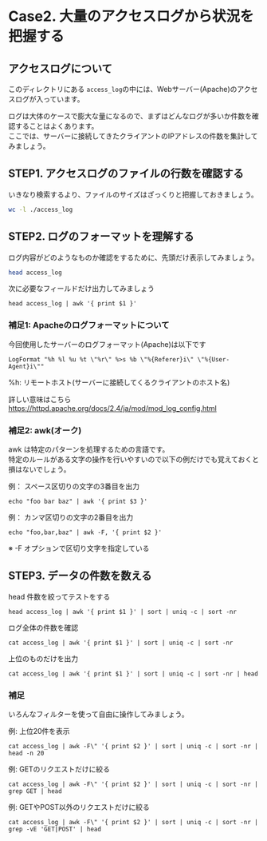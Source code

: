 # Case2. 大量のアクセスログから状況を把握する

## アクセスログについて
このディレクトリにある `access_log`の中には、Webサーバー(Apache)のアクセスログが入っています。  

ログは大体のケースで膨大な量になるので、まずはどんなログが多いか件数を確認することはよくあります。  
ここでは、サーバーに接続してきたクライアントのIPアドレスの件数を集計してみましょう。


## STEP1. アクセスログのファイルの行数を確認する
いきなり検索するより、ファイルのサイズはざっくりと把握しておきましょう。

```sh
wc -l ./access_log
```


## STEP2. ログのフォーマットを理解する
ログ内容がどのようなものか確認をするために、先頭だけ表示してみましょう。
```sh
head access_log
```

次に必要なフィールドだけ出力してみましょう
```
head access_log | awk '{ print $1 }'
```

### 補足1: Apacheのログフォーマットについて
今回使用したサーバーのログフォーマット(Apache)は以下です
```
LogFormat "%h %l %u %t \"%r\" %>s %b \"%{Referer}i\" \"%{User-Agent}i\""
```
%h: リモートホスト(サーバーに接続してくるクライアントのホスト名)

詳しい意味はこちら  
https://httpd.apache.org/docs/2.4/ja/mod/mod_log_config.html


### 補足2: awk(オーク)
awk は特定のパターンを処理するための言語です。  
特定のルールがある文字の操作を行いやすいので以下の例だけでも覚えておくと損はないでしょう。

例： スペース区切りの文字の3番目を出力
```
echo "foo bar baz" | awk '{ print $3 }'
```

例： カンマ区切りの文字の2番目を出力
```
echo "foo,bar,baz" | awk -F, '{ print $2 }'
```
※ -F オプションで区切り文字を指定している


## STEP3. データの件数を数える

head 件数を絞ってテストをする
```
head access_log | awk '{ print $1 }' | sort | uniq -c | sort -nr
```

ログ全体の件数を確認
```
cat access_log | awk '{ print $1 }' | sort | uniq -c | sort -nr
```

上位のものだけを出力
```
cat access_log | awk '{ print $1 }' | sort | uniq -c | sort -nr | head
```

### 補足
いろんなフィルターを使って自由に操作してみましょう。

例: 上位20件を表示
```
cat access_log | awk -F\" '{ print $2 }' | sort | uniq -c | sort -nr | head -n 20
```

例: GETのリクエストだけに絞る
```
cat access_log | awk -F\" '{ print $2 }' | sort | uniq -c | sort -nr | grep GET | head
```

例: GETやPOST以外のリクエストだけに絞る
```
cat access_log | awk -F\" '{ print $2 }' | sort | uniq -c | sort -nr | grep -vE 'GET|POST' | head
```


